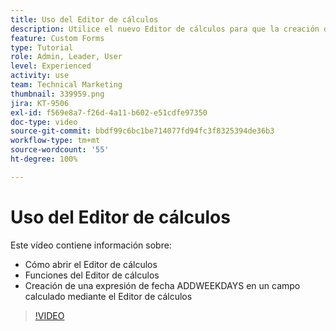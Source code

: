 ```yaml
---
title: Uso del Editor de cálculos
description: Utilice el nuevo Editor de cálculos para que la creación de campos personalizados calculados sea más fácil que nunca.
feature: Custom Forms
type: Tutorial
role: Admin, Leader, User
level: Experienced
activity: use
team: Technical Marketing
thumbnail: 339959.png
jira: KT-9506
exl-id: f569e8a7-f26d-4a11-b602-e51cdfe97350
doc-type: video
source-git-commit: bbdf99c6bc1be714077fd94fc3f8325394de36b3
workflow-type: tm+mt
source-wordcount: '55'
ht-degree: 100%

---
```


# Uso del Editor de cálculos

Este vídeo contiene información sobre:

* Cómo abrir el Editor de cálculos
* Funciones del Editor de cálculos
* Creación de una expresión de fecha ADDWEEKDAYS en un campo calculado mediante el Editor de cálculos

>[!VIDEO](https://video.tv.adobe.com/v/339959/?quality=12&learn=on&enablevpops=1)
